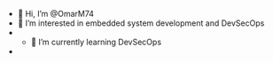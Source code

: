 - 👋 Hi, I’m @OmarM74
- 👀 I’m interested in embedded system development and DevSecOps
- - 🌱 I’m currently learning DevSecOps
- 

